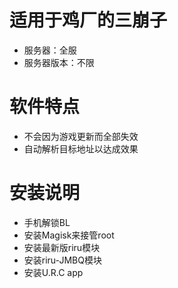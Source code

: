 # 适用于鸡厂的三崩子
* 服务器：全服
* 服务器版本：不限

# 软件特点
* 不会因为游戏更新而全部失效
* 自动解析目标地址以达成效果

# 安装说明
* 手机解锁BL
* 安装Magisk来接管root
* 安装最新版riru模块
* 安装riru-JMBQ模块
* 安装U.R.C app
